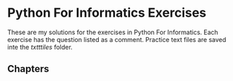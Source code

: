 # Python For Informatics Exercises
These are my solutions for the exercises in Python For Informatics. Each exercise has the question listed as a comment. Practice text files are saved inte the _txtttiles_ folder.

## Chapters



